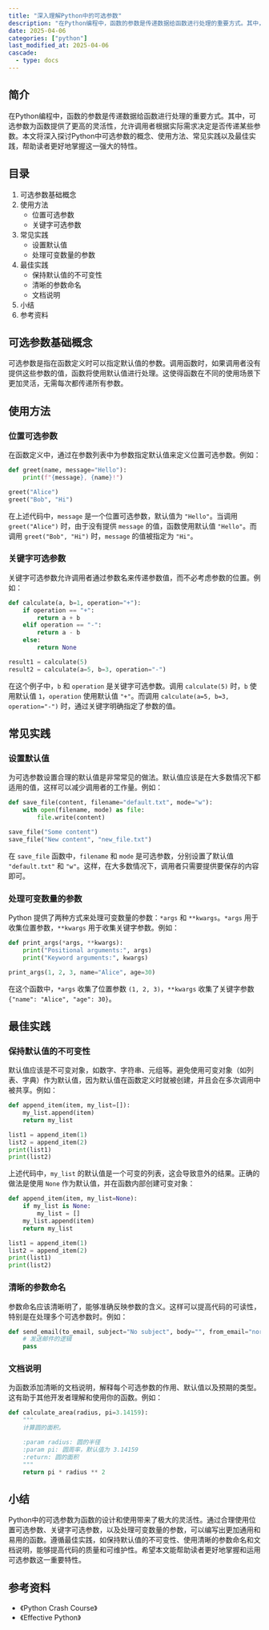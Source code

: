 ```yaml
---
title: "深入理解Python中的可选参数"
description: "在Python编程中，函数的参数是传递数据给函数进行处理的重要方式。其中，可选参数为函数提供了更高的灵活性，允许调用者根据实际需求决定是否传递某些参数。本文将深入探讨Python中可选参数的概念、使用方法、常见实践以及最佳实践，帮助读者更好地掌握这一强大的特性。"
date: 2025-04-06
categories: ["python"]
last_modified_at: 2025-04-06
cascade:
  - type: docs
---
```



## 简介
在Python编程中，函数的参数是传递数据给函数进行处理的重要方式。其中，可选参数为函数提供了更高的灵活性，允许调用者根据实际需求决定是否传递某些参数。本文将深入探讨Python中可选参数的概念、使用方法、常见实践以及最佳实践，帮助读者更好地掌握这一强大的特性。

<!-- more -->
## 目录
1. 可选参数基础概念
2. 使用方法
    - 位置可选参数
    - 关键字可选参数
3. 常见实践
    - 设置默认值
    - 处理可变数量的参数
4. 最佳实践
    - 保持默认值的不可变性
    - 清晰的参数命名
    - 文档说明
5. 小结
6. 参考资料

## 可选参数基础概念
可选参数是指在函数定义时可以指定默认值的参数。调用函数时，如果调用者没有提供这些参数的值，函数将使用默认值进行处理。这使得函数在不同的使用场景下更加灵活，无需每次都传递所有参数。

## 使用方法

### 位置可选参数
在函数定义中，通过在参数列表中为参数指定默认值来定义位置可选参数。例如：

```python
def greet(name, message="Hello"):
    print(f"{message}, {name}!")

greet("Alice")  
greet("Bob", "Hi")  
```

在上述代码中，`message` 是一个位置可选参数，默认值为 `"Hello"`。当调用 `greet("Alice")` 时，由于没有提供 `message` 的值，函数使用默认值 `"Hello"`。而调用 `greet("Bob", "Hi")` 时，`message` 的值被指定为 `"Hi"`。

### 关键字可选参数
关键字可选参数允许调用者通过参数名来传递参数值，而不必考虑参数的位置。例如：

```python
def calculate(a, b=1, operation="+"):
    if operation == "+":
        return a + b
    elif operation == "-":
        return a - b
    else:
        return None

result1 = calculate(5)  
result2 = calculate(a=5, b=3, operation="-")  
```

在这个例子中，`b` 和 `operation` 是关键字可选参数。调用 `calculate(5)` 时，`b` 使用默认值 `1`，`operation` 使用默认值 `"+"`。而调用 `calculate(a=5, b=3, operation="-")` 时，通过关键字明确指定了参数的值。

## 常见实践

### 设置默认值
为可选参数设置合理的默认值是非常常见的做法。默认值应该是在大多数情况下都适用的值，这样可以减少调用者的工作量。例如：

```python
def save_file(content, filename="default.txt", mode="w"):
    with open(filename, mode) as file:
        file.write(content)

save_file("Some content")  
save_file("New content", "new_file.txt")  
```

在 `save_file` 函数中，`filename` 和 `mode` 是可选参数，分别设置了默认值 `"default.txt"` 和 `"w"`。这样，在大多数情况下，调用者只需要提供要保存的内容即可。

### 处理可变数量的参数
Python 提供了两种方式来处理可变数量的参数：`*args` 和 `**kwargs`。`*args` 用于收集位置参数，`**kwargs` 用于收集关键字参数。例如：

```python
def print_args(*args, **kwargs):
    print("Positional arguments:", args)
    print("Keyword arguments:", kwargs)

print_args(1, 2, 3, name="Alice", age=30)  
```

在这个函数中，`*args` 收集了位置参数 `(1, 2, 3)`，`**kwargs` 收集了关键字参数 `{"name": "Alice", "age": 30}`。

## 最佳实践

### 保持默认值的不可变性
默认值应该是不可变对象，如数字、字符串、元组等。避免使用可变对象（如列表、字典）作为默认值，因为默认值在函数定义时就被创建，并且会在多次调用中被共享。例如：

```python
def append_item(item, my_list=[]):
    my_list.append(item)
    return my_list

list1 = append_item(1)
list2 = append_item(2)  
print(list1)  
print(list2)  
```

上述代码中，`my_list` 的默认值是一个可变的列表，这会导致意外的结果。正确的做法是使用 `None` 作为默认值，并在函数内部创建可变对象：

```python
def append_item(item, my_list=None):
    if my_list is None:
        my_list = []
    my_list.append(item)
    return my_list

list1 = append_item(1)
list2 = append_item(2)  
print(list1)  
print(list2)  
```

### 清晰的参数命名
参数命名应该清晰明了，能够准确反映参数的含义。这样可以提高代码的可读性，特别是在处理多个可选参数时。例如：

```python
def send_email(to_email, subject="No subject", body="", from_email="noreply@example.com"):
    # 发送邮件的逻辑
    pass
```

### 文档说明
为函数添加清晰的文档说明，解释每个可选参数的作用、默认值以及预期的类型。这有助于其他开发者理解和使用你的函数。例如：

```python
def calculate_area(radius, pi=3.14159):
    """
    计算圆的面积。

    :param radius: 圆的半径
    :param pi: 圆周率，默认值为 3.14159
    :return: 圆的面积
    """
    return pi * radius ** 2
```

## 小结
Python中的可选参数为函数的设计和使用带来了极大的灵活性。通过合理使用位置可选参数、关键字可选参数，以及处理可变数量的参数，可以编写出更加通用和易用的函数。遵循最佳实践，如保持默认值的不可变性、使用清晰的参数命名和文档说明，能够提高代码的质量和可维护性。希望本文能帮助读者更好地掌握和运用可选参数这一重要特性。

## 参考资料
- 《Python Crash Course》
- 《Effective Python》
